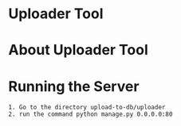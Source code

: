 # Uploader Tool

# About Uploader Tool

# Running the Server
    1. Go to the directory upload-to-db/uploader
    2. run the command python manage.py 0.0.0.0:80